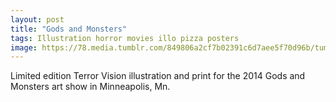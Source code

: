 ```yaml
---
layout: post
title: "Gods and Monsters"
tags: Illustration horror movies illo pizza posters
image: https://78.media.tumblr.com/849806a2cf7b02391c6d7aee5f70d96b/tumblr_nl6wu1sUjf1qbng02o1_500.jpg
---
```

Limited edition Terror Vision illustration and print for the 2014 Gods and Monsters art show in Minneapolis, Mn. 